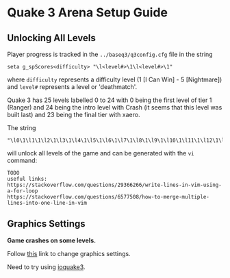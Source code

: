 # Quake 3 Arena Setup Guide  

## Unlocking All Levels
Player progress is tracked in the `../baseq3/q3config.cfg` file in the string  
```
seta g_spScores<difficulty> "\l<level#>\1\l<level#>\1"
```  
where `difficulty` represents a difficulty level (1 [I Can Win] - 5 [Nightmare]) and `level#` represents a level or 'deathmatch'. 

Quake 3 has 25 levels labelled 0 to 24 with 0 being the first level of tier 1 (Ranger) and 24 being the intro level with Crash (it seems that this level was built last) and 23 being the final tier with xaero.

The string
```
"\l0\1\l1\1\l2\1\l3\1\l4\1\l5\1\l6\1\l7\1\l8\1\l9\1\l10\1\l11\1\l12\1\l13\1\l14\1\l15\1\l16\1\l17\1\l18\1\l19\1\l20\1\l21\1\l22\1\l23\1\l24\1"
```
will unlock all levels of the game and can be generated with the `vi` command:
```
TODO
useful links:
https://stackoverflow.com/questions/29366266/write-lines-in-vim-using-a-for-loop
https://stackoverflow.com/questions/6577508/how-to-merge-multiple-lines-into-one-line-in-vim
```

## Graphics Settings
**Game crashes on some levels.**  

Follow [this](https://swissmacuser.ch/how-you-want-to-run-quake-iii-arena-in-2018-with-high-definition-graphics-120-fps-on-5k-resolution/#.XjcHAWhKiUl) link to change graphics settings.  

Need to try using [ioquake3](https://ioquake3.org/).  

